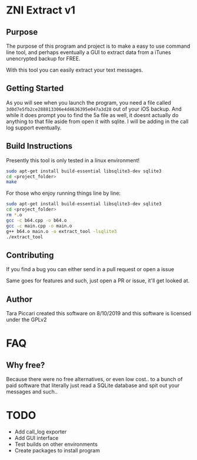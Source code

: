 # ZNI Extract v1
## Purpose

The purpose of this program and project is to make a easy to use command line tool, and perhaps eventually a GUI to extract data from a iTunes unencrypted backup for FREE.

With this tool you can easily extract your text messages.

## Getting Started

As you will see when you launch the program, you need a file called ```3d0d7e5fb2ce288813306e4d4636395e047a3d28``` out of your iOS backup.
And while it does prompt you to find the 5a file as well, it doesnt actually do anything to that file aside from open it with sqlite. 
I will be adding in the call log support eventually.

## Build Instructions

Presently this tool is only tested in a linux environment!

```bash
sudo apt-get install build-essential libsqlite3-dev sqlite3
cd <project_folder>
make
```

For those who enjoy running things line by line:
```bash
sudo apt-get install build-essential libsqlite3-dev sqlite3
cd <project_folder>
rm *.o
gcc -c b64.cpp -o b64.o
gcc -c main.cpp -o main.o
g++ b64.o main.o -o extract_tool -lsqlite3
./extract_tool
```

## Contributing

If you find a bug you can either send in a pull request or open a issue

Same goes for features and such, just open a PR or issue, it'll get looked at.

## Author
Tara Piccari created this software on 8/10/2019 and this software is licensed under the GPLv2

# FAQ

## Why free?

Because there were no free alternatives, or even low cost.. to a bunch of paid software that literally just read a SQLite database and spit out your messages and such.. 


# TODO
* Add call_log exporter
* Add GUI interface
* Test builds on other environments
* Create packages to install program